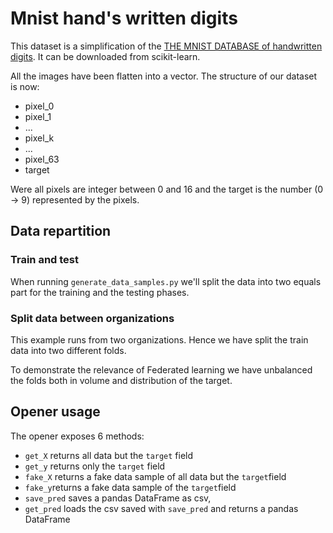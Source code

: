 # Mnist hand's written digits

This dataset is a simplification of the [THE MNIST DATABASE of handwritten digits](http://yann.lecun.com/exdb/mnist/). It can be downloaded from scikit-learn.

All the images have been flatten into a vector.
The structure of our dataset is now:

* pixel_0
* pixel_1
* ...
* pixel_k
* ...
* pixel_63
* target

Were all pixels are integer between 0 and 16 and the target is the number (0 -> 9) represented by the pixels.

## Data repartition

### Train and test

When running `generate_data_samples.py` we'll split the data into two equals part for the training and the testing phases.

### Split data between organizations

This example runs from two organizations. Hence we have split the train data into two different folds.

To demonstrate the relevance of Federated learning we have unbalanced the folds both in volume and distribution of the target.

## Opener usage

The opener exposes 6 methods:

* `get_X` returns all data but the `target` field
* `get_y` returns only the `target` field
* `fake_X` returns a fake data sample of all data but the `target`field
* `fake_y`returns a fake data sample of the `target`field
* `save_pred` saves a pandas DataFrame as csv,
* `get_pred` loads the csv saved with `save_pred` and returns a pandas DataFrame
